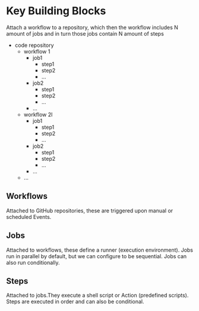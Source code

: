 # Key Building Blocks

Attach a workflow to a repository, which then the workflow includes N amount of jobs and in turn those jobs contain N amount of steps

- code repository
  - workflow 1
    - job1
      - step1
      - step2
      - ...
    - job2
      - step1
      - step2
      - ...
    - ...
  - workflow 2l
    - job1
      - step1
      - step2
      - ...
    - job2
      - step1
      - step2
      - ...
    - ...
  - ...

## Workflows

Attached to GitHub repositories, these are triggered upon manual or scheduled Events.

## Jobs

Attached to workflows, these define a runner (execution environment). Jobs run in parallel by default, but we can configure to be sequential. Jobs can also run conditionally.

## Steps

Attached to jobs.They execute a shell script or Action (predefined scripts).
Steps are executed in order and can also be conditional.

